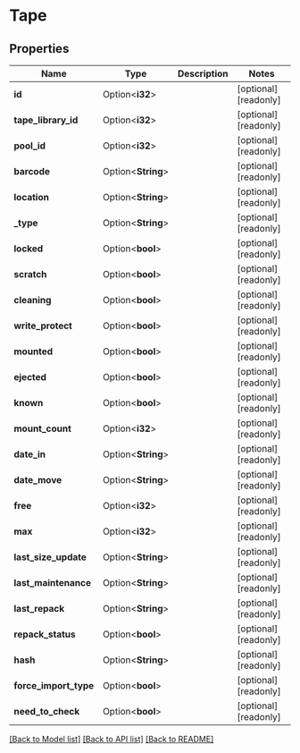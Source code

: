 # Tape

## Properties

Name | Type | Description | Notes
------------ | ------------- | ------------- | -------------
**id** | Option<**i32**> |  | [optional][readonly]
**tape_library_id** | Option<**i32**> |  | [optional][readonly]
**pool_id** | Option<**i32**> |  | [optional][readonly]
**barcode** | Option<**String**> |  | [optional][readonly]
**location** | Option<**String**> |  | [optional][readonly]
**_type** | Option<**String**> |  | [optional][readonly]
**locked** | Option<**bool**> |  | [optional][readonly]
**scratch** | Option<**bool**> |  | [optional][readonly]
**cleaning** | Option<**bool**> |  | [optional][readonly]
**write_protect** | Option<**bool**> |  | [optional][readonly]
**mounted** | Option<**bool**> |  | [optional][readonly]
**ejected** | Option<**bool**> |  | [optional][readonly]
**known** | Option<**bool**> |  | [optional][readonly]
**mount_count** | Option<**i32**> |  | [optional][readonly]
**date_in** | Option<**String**> |  | [optional][readonly]
**date_move** | Option<**String**> |  | [optional][readonly]
**free** | Option<**i32**> |  | [optional][readonly]
**max** | Option<**i32**> |  | [optional][readonly]
**last_size_update** | Option<**String**> |  | [optional][readonly]
**last_maintenance** | Option<**String**> |  | [optional][readonly]
**last_repack** | Option<**String**> |  | [optional][readonly]
**repack_status** | Option<**bool**> |  | [optional][readonly]
**hash** | Option<**String**> |  | [optional][readonly]
**force_import_type** | Option<**bool**> |  | [optional][readonly]
**need_to_check** | Option<**bool**> |  | [optional][readonly]

[[Back to Model list]](../README.md#documentation-for-models) [[Back to API list]](../README.md#documentation-for-api-endpoints) [[Back to README]](../README.md)


